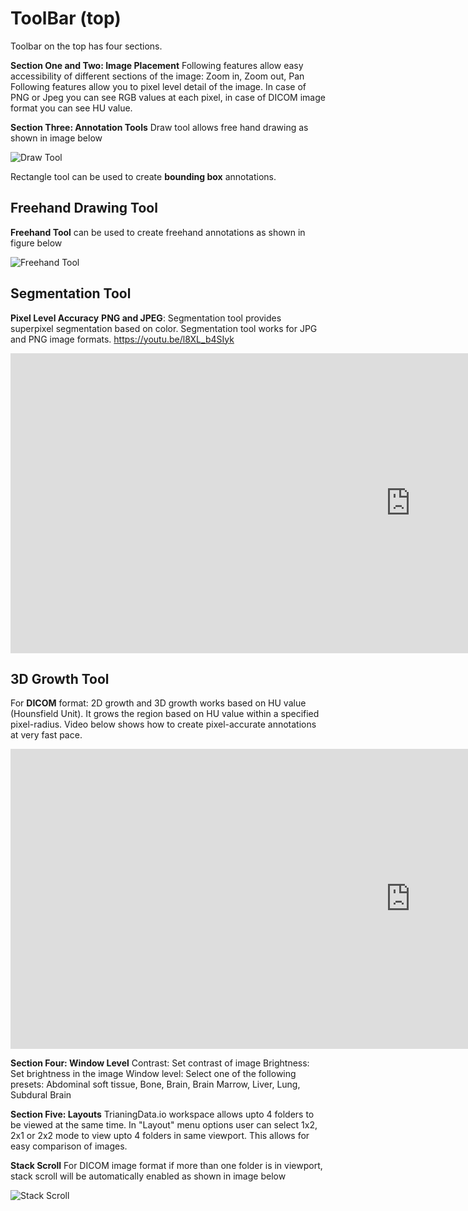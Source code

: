 # ToolBar (top)
Toolbar on the top has four sections.

**Section One and Two: Image Placement**
Following features allow easy accessibility of different sections of the image: Zoom in, Zoom out, Pan
Following features allow you to pixel level detail of the image. In case of PNG or Jpeg you can see RGB values at each pixel, in case of DICOM image format you can see HU value.


**Section Three: Annotation Tools**
Draw tool allows free hand drawing as shown in image below

![Draw Tool](https://files.readme.io/19a0433-DrawTool.gif)

Rectangle tool can be used to create **bounding box** annotations.

## Freehand Drawing Tool

**Freehand Tool** can be used to create freehand annotations as shown in figure below

![Freehand Tool](https://files.readme.io/03563da-FreeHand_Tool.gif)



## Segmentation Tool


**Pixel Level Accuracy**
**PNG and JPEG**: Segmentation tool provides superpixel segmentation based on color. Segmentation tool works for JPG and PNG image formats.
https://youtu.be/l8XL_b4SIyk

<!-- [![Segmentation Tool](https://i.ytimg.com/vi/l8XL_b4SIyk/hqdefault.jpg)](https://www.youtube.com/embed/l8XL_b4SIyk) -->

<div class="video-wrapper">
  <iframe width="1280" height="480" src="https://www.youtube.com/embed/l8XL_b4SIyk" frameborder="0" allowfullscreen></iframe>
</div>


## 3D Growth Tool

For **DICOM** format: 2D growth and 3D growth works based on HU value (Hounsfield Unit). It grows the region based on HU value within a specified pixel-radius. Video below shows how to create pixel-accurate annotations at very fast pace.

<!-- [![3D Growth Tool Using HU Value](https://i.ytimg.com/vi/EkKbQQctLfA/hqdefault.jpg)](https://www.youtube.com/embed/EkKbQQctLfA) -->

<div class="video-wrapper">
  <iframe width="1280" height="480" src="https://www.youtube.com/embed/EkKbQQctLfA" frameborder="0" allowfullscreen></iframe>
</div>

**Section Four: Window Level**
Contrast: Set contrast of image
Brightness: Set brightness in the image
Window level: Select one of the following presets: Abdominal soft tissue, Bone, Brain, Brain Marrow, Liver, Lung, Subdural Brain

**Section Five: Layouts**
TrianingData.io workspace allows upto 4 folders to be viewed at the same time. In "Layout" menu options user can select 1x2, 2x1 or 2x2 mode to view upto 4 folders in same viewport. This allows for easy comparison of images.

**Stack Scroll**
For DICOM image format if more than one folder is in viewport, stack scroll will be automatically enabled as shown in image below

![Stack Scroll](https://files.readme.io/8e61c3a-StackScroll.png)

